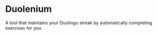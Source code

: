 # Duolenium
A tool that maintains your Duolingo streak by automatically completing exercises for you.
